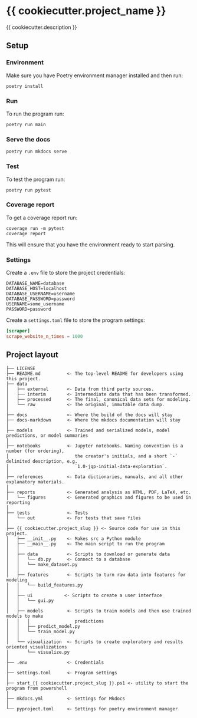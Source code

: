# {{ cookiecutter.project_name }}

{{ cookiecutter.description }}

## Setup

### Environment

Make sure you have Poetry environment manager installed and then run:

```shell
poetry install
```

### Run

To run the program run:

```shell
poetry run main
```

### Serve the docs

```
poetry run mkdocs serve
```

### Test

To test the program run:

```shell
poetry run pytest
```

### Coverage report

To get a coverage report run:

```shell
coverage run -m pytest
coverage report
```

This will ensure that you have the environment ready to start parsing.

### Settings

Create a `.env` file to store the project credentials:

```
DATABASE_NAME=database
DATABASE_HOST=localhost
DATABASE_USERNAME=username
DATABASE_PASSWORD=password
USERNAME=some_username
PASSWORD=password
```

Create a `settings.toml` file to store the program settings:

```toml
[scraper]
scrape_website_n_times = 1000
```

## Project layout

```
├── LICENSE
├── README.md          <- The top-level README for developers using this project.
├── data
│   ├── external       <- Data from third party sources.
│   ├── interim        <- Intermediate data that has been transformed.
│   ├── processed      <- The final, canonical data sets for modeling.
│   └── raw            <- The original, immutable data dump.
│
├── docs               <- Where the build of the docs will stay
├── docs-markdown      <- Where the mkdocs documentation will stay
│
├── models             <- Trained and serialized models, model predictions, or model summaries
│
├── notebooks          <- Jupyter notebooks. Naming convention is a number (for ordering),
│                         the creator's initials, and a short `-` delimited description, e.g.
│                         `1.0-jqp-initial-data-exploration`.
│
├── references         <- Data dictionaries, manuals, and all other explanatory materials.
│
├── reports            <- Generated analysis as HTML, PDF, LaTeX, etc.
│   └── figures        <- Generated graphics and figures to be used in reporting
│
├── tests              <- Tests
│   └── out            <- For tests that save files
│
├── {{ cookiecutter.project_slug }} <- Source code for use in this project.
│   ├── __init__.py    <- Makes src a Python module
│   ├── __main__.py    <- The main script to run the program
│   │
│   ├── data           <- Scripts to download or generate data
│   │   └── db.py      <- Connect to a database
│   │   └── make_dataset.py
│   │
│   ├── features       <- Scripts to turn raw data into features for modeling
│   │   └── build_features.py
│   │
│   ├── ui            <- Scripts to create a user interface
│   │   └── gui.py
│   │
│   ├── models         <- Scripts to train models and then use trained models to make
│   │   │                 predictions
│   │   ├── predict_model.py
│   │   └── train_model.py
│   │
│   └── visualization  <- Scripts to create exploratory and results oriented visualizations
│       └── visualize.py
│
├── .env               <- Credentials
│
├── settings.toml      <- Program settings
│
├── start_{{ cookiecutter.project_slug }}.ps1 <- utility to start the program from powershell
│
├── mkdocs.yml         <- Settings for Mkdocs
│
└── pyproject.toml     <- Settings for poetry environment manager
```
